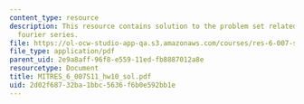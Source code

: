 ```yaml
---
content_type: resource
description: This resource contains solution to the problem set related to discrete-time
  fourier series.
file: https://ol-ocw-studio-app-qa.s3.amazonaws.com/courses/res-6-007-signals-and-systems-spring-2011/2d02f68732ba1bbc5636f6b0e592bb1e_MITRES_6_007S11_hw10_sol.pdf
file_type: application/pdf
parent_uid: 2e9a8aff-96f8-e559-11ed-fb8887012a8e
resourcetype: Document
title: MITRES_6_007S11_hw10_sol.pdf
uid: 2d02f687-32ba-1bbc-5636-f6b0e592bb1e
---
```

